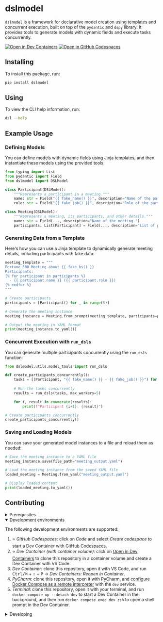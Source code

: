 # dslmodel

`dslmodel` is a framework for declarative model creation using templates and concurrent execution, built on top of the `pydantic` and `dspy` library. It provides tools to generate models with dynamic fields and execute tasks concurrently.

[![Open in Dev Containers](https://img.shields.io/static/v1?label=Dev%20Containers&message=Open&color=blue&logo=visualstudiocode)](https://vscode.dev/redirect?url=vscode://ms-vscode-remote.remote-containers/cloneInVolume?url=https://github.com/to/do) [![Open in GitHub Codespaces](https://img.shields.io/static/v1?label=GitHub%20Codespaces&message=Open&color=blue&logo=github)](https://github.com/codespaces/new/to/do)

## Installing

To install this package, run:

```sh
pip install dslmodel
```

## Using

To view the CLI help information, run:

```sh
dsl --help
```

## Example Usage

### Defining Models

You can define models with dynamic fields using Jinja templates, and then instantiate these models using the provided tools.

```python
from typing import List
from pydantic import Field
from dslmodel import DSLModel

class Participant(DSLModel):
    """Represents a participant in a meeting."""
    name: str = Field("{{ fake_name() }}", description="Name of the participant.")
    role: str = Field("{{ fake_job() }}", description="Role of the participant.")

class Meeting(DSLModel):
    """Represents a meeting, its participants, and other details."""
    name: str = Field(..., description="Name of the meeting.")
    participants: List[Participant] = Field(..., description="List of participants.")
```

### Generating Data from a Template

Here's how you can use a Jinja template to dynamically generate meeting details, including participants with fake data:

```python
meeting_template = """
Fortune 500 Meeting about {{ fake_bs() }}
Participants: 
{% for participant in participants %}
  - {{ participant.name }} ({{ participant.role }})
{% endfor %}
"""

# Create participants
participants = [Participant() for _ in range(5)]

# Generate the meeting instance
meeting_instance = Meeting.from_prompt(meeting_template, participants=participants)

# Output the meeting in YAML format
print(meeting_instance.to_yaml())
```

### Concurrent Execution with `run_dsls`

You can generate multiple participants concurrently using the `run_dsls` function:

```python
from dslmodel.utils.model_tools import run_dsls

def create_participants_concurrently():
    tasks = [(Participant, "{{ fake_name() }} - {{ fake_job() }}") for _ in range(5)]
    
    # Run the tasks concurrently
    results = run_dsls(tasks, max_workers=5)

    for i, result in enumerate(results):
        print(f"Participant {i+1}: {result}")

# Create participants concurrently
create_participants_concurrently()
```

### Saving and Loading Models

You can save your generated model instances to a file and reload them as needed:

```python
# Save the meeting instance to a YAML file
meeting_instance.save(file_path="meeting_output.yaml")

# Load the meeting instance from the saved YAML file
loaded_meeting = Meeting.from_yaml("meeting_output.yaml")

# Display loaded content
print(loaded_meeting.to_yaml())
```

## Contributing

<details>
<summary>Prerequisites</summary>

<details>
<summary>1. Set up Git to use SSH</summary>

1. [Generate an SSH key](https://docs.github.com/en/authentication/connecting-to-github-with-ssh/generating-a-new-ssh-key-and-adding-it-to-the-ssh-agent#generating-a-new-ssh-key) and [add the SSH key to your GitHub account](https://docs.github.com/en/authentication/connecting-to-github-with-ssh/adding-a-new-ssh-key-to-your-github-account).
1. Configure SSH to automatically load your SSH keys:
    ```sh
    cat << EOF >> ~/.ssh/config
    
    Host *
      AddKeysToAgent yes
      IgnoreUnknown UseKeychain
      UseKeychain yes
      ForwardAgent yes
    EOF
    ```

</details>

<details>
<summary>2. Install Docker</summary>

1. [Install Docker Desktop](https://www.docker.com/get-started).
    - _Linux only_:
        - Export your user's user id and group id so that [files created in the Dev Container are owned by your user](https://github.com/moby/moby/issues/3206):
            ```sh
            cat << EOF >> ~/.bashrc
            
            export UID=$(id --user)
            export GID=$(id --group)
            EOF
            ```

</details>

<details>
<summary>3. Install VS Code or PyCharm</summary>

1. [Install VS Code](https://code.visualstudio.com/) and [VS Code's Dev Containers extension](https://marketplace.visualstudio.com/items?itemName=ms-vscode-remote.remote-containers). Alternatively, install [PyCharm](https://www.jetbrains.com/pycharm/download/).
2. _Optional:_ install a [Nerd Font](https://www.nerdfonts.com/font-downloads) such as [FiraCode Nerd Font](https://github.com/ryanoasis/nerd-fonts/tree/master/patched-fonts/FiraCode) and [configure VS Code](https://github.com/tonsky/FiraCode/wiki/VS-Code-Instructions) or [configure PyCharm](https://github.com/tonsky/FiraCode/wiki/Intellij-products-instructions) to use it.

</details>

</details>

<details open>
<summary>Development environments</summary>

The following development environments are supported:

1. ⭐️ _GitHub Codespaces_: click on _Code_ and select _Create codespace_ to start a Dev Container with [GitHub Codespaces](https://github.com/features/codespaces).
1. ⭐️ _Dev Container (with container volume)_: click on [Open in Dev Containers](https://vscode.dev/redirect?url=vscode://ms-vscode-remote.remote-containers/cloneInVolume?url=https://github.com/to/do) to clone this repository in a container volume and create a Dev Container with VS Code.
1. _Dev Container_: clone this repository, open it with VS Code, and run <kbd>Ctrl/⌘</kbd> + <kbd>⇧</kbd> + <kbd>P</kbd> → _Dev Containers: Reopen in Container_.
1. _PyCharm_: clone this repository, open it with PyCharm, and [configure Docker Compose as a remote interpreter](https://www.jetbrains.com/help/pycharm/using-docker-compose-as-a-remote-interpreter.html#docker-compose-remote) with the `dev` service.
1. _Terminal_: clone this repository, open it with your terminal, and run `docker compose up --detach dev` to start a Dev Container in the background, and then run `docker compose exec dev zsh` to open a shell prompt in the Dev Container.

</details>

<details>
<summary>Developing</summary>

- Run `poe` from within the development environment to print a list of [Poe the Poet](https://github.com/nat-n/poethepoet) tasks available to run on this project.
- Run `poetry add {package}` from within the development environment to install a run time dependency and add it to `pyproject.toml` and `poetry.lock`. Add `--group test` or `--group dev` to install a CI or development dependency, respectively.
- Run `poetry update` from within the development environment to upgrade all dependencies to the latest versions allowed by `pyproject.toml`.

</details>
